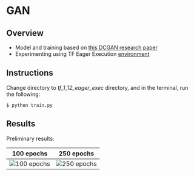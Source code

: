 # GAN
## Overview
* Model and training based on [this DCGAN research paper](https://arxiv.org/pdf/1511.06434.pdf) 
* Experimenting using TF Eager Execution [environment](https://github.com/mikepatel/GAN-MNIST/tree/master/tf_1_12_eager_exec)

## Instructions
Change directory to *tf_1_12_eager_exec* directory, and in the terminal, run the following:
```
$ python train.py
```

## Results
Preliminary results:

| 100 epochs  | 250 epochs  |
:------------:|:------------:
![100 epochs](https://github.com/mikepatel/GAN-MNIST/blob/master/tf_1_12_eager_exec/Results/20-08-2019_18-40-09/dcgan.gif) | ![250 epochs](https://github.com/mikepatel/GAN-MNIST/blob/master/tf_1_12_eager_exec/Results/22-08-2019_16-47-01/dcgan.gif)

